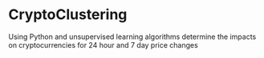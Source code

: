 # CryptoClustering
Using Python and unsupervised learning algorithms determine the impacts on cryptocurrencies for 24 hour and 7 day price changes
